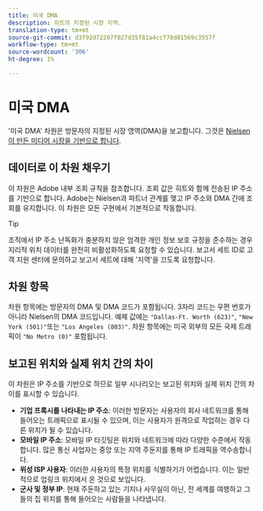 ```yaml
---
title: 미국 DMA
description: 히트의 지정된 시장 지역.
translation-type: tm+mt
source-git-commit: d3f92d72207f027d35f81a4ccf70d01569c3557f
workflow-type: tm+mt
source-wordcount: '306'
ht-degree: 1%

---
```



# 미국 DMA

&#39;미국 DMA&#39; 차원은 방문자의 지정된 시장 영역(DMA)을 보고합니다. 그것은 [Nielsen이 만든 미디어 시장을 기반으로 합니다](https://www.nielsen.com/us/en/intl-campaigns/dma-maps/).

## 데이터로 이 차원 채우기

이 차원은 Adobe 내부 조회 규칙을 참조합니다. 조회 값은 히트와 함께 전송된 IP 주소를 기반으로 합니다. Adobe는 Nielsen과 파트너 관계를 맺고 IP 주소와 DMA 간에 조회를 유지합니다. 이 차원은 모든 구현에서 기본적으로 작동합니다.

>[!TIP]
>
>조직에서 IP 주소 [](/help/admin/admin/general-acct-settings-admin.md) 난독화가 충분하지 않은 엄격한 개인 정보 보호 규정을 준수하는 경우 지리적 위치 데이터를 완전히 비활성화하도록 요청할 수 있습니다. 보고서 세트 ID로 고객 지원 센터에 문의하고 보고서 세트에 대해 &#39;지역&#39;을 끄도록 요청합니다.

## 차원 항목

차원 항목에는 방문자의 DMA 및 DMA 코드가 포함됩니다. 3자리 코드는 우편 번호가 아니라 Nielsen의 DMA 코드입니다. 예제 값에는 `"Dallas-Ft. Worth (623)"`, `"New York (501)"`또는 `"Los Angeles (803)"`. 차원 항목에는 미국 외부의 모든 국제 트래픽이 `"No Metro (0)"` 포함됩니다.

## 보고된 위치와 실제 위치 간의 차이

이 차원은 IP 주소를 기반으로 하므로 일부 시나리오는 보고된 위치와 실제 위치 간의 차이를 표시할 수 있습니다.

* **기업 프록시를 나타내는 IP 주소**: 이러한 방문자는 사용자의 회사 네트워크를 통해 들어오는 트래픽으로 표시될 수 있으며, 이는 사용자가 원격으로 작업하는 경우 다른 위치가 될 수 있습니다.
* **모바일 IP 주소**: 모바일 IP 타깃팅은 위치와 네트워크에 따라 다양한 수준에서 작동합니다. 많은 통신 사업자는 중앙 또는 지역 주둔지를 통해 IP 트래픽을 역수송합니다.
* **위성 ISP 사용자**: 이러한 사용자의 특정 위치를 식별하기가 어렵습니다. 이는 일반적으로 업링크 위치에서 온 것으로 보입니다.
* **군사 및 정부 IP**: 현재 주둔하고 있는 기지나 사무실이 아닌, 전 세계를 여행하고 그들의 집 위치를 통해 들어오는 사람들을 나타냅니다.
